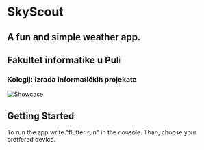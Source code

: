 # SkyScout
## A fun and simple weather app.

## Fakultet informatike u Puli
### Kolegij: Izrada informatičkih projekata

![Showcase](Showcase-1.png)

## Getting Started
To run the app write "flutter run" in the console. Than, choose your preffered device.

